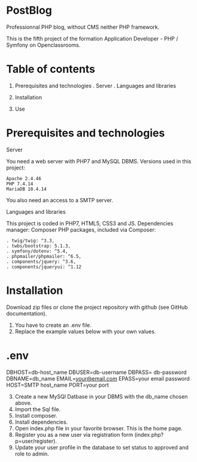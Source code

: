 # PostBlog

Professionnal PHP blog, without CMS neither PHP framework.

This is the fifth project of the formation Application Developer - PHP / Symfony on Openclassrooms.

# Table of contents
1. Prerequisites and technologies
    . Server
    . Languages and libraries

2. Installation

3. Use

# Prerequisites and technologies

Server

You need a web server with PHP7 and MySQL DBMS.
Versions used in this project:

    Apache 2.4.46
    PHP 7.4.14
    MariaDB 10.4.14

You also need an access to a SMTP server.

Languages and libraries

This project is coded in PHP7, HTML5, CSS3 and JS.
Dependencies manager: Composer
PHP packages, included via Composer:

    . twig/twig: ^3.3,
    . twbs/bootstrap: 5.1.3,
    . symfony/dotenv: ^5.4,
    . phpmailer/phpmailer: ^6.5,
    . components/jquery: ^3.6,
    . components/jqueryui: ^1.12

# Installation

Download zip files or clone the project repository with github (see GitHub documentation).

1.  You have to create an .env file.
2.  Replace the example values below with your own values.

# .env

DBHOST=db-host_name
DBUSER=db-username
DBPASS= db-password
DBNAME=db_name
EMAIL=your@email.com
EPASS=your email password
HOST=SMTP host_name
PORT=your port

3.  Create a new MySQl Datbase in your DBMS with the db_name chosen above.
4.  Import the Sql file.
5.  Install composer.
6.  Install dependencies.
7.  Open index.php file in your favorite browser. This is the home page.
8.  Register you as a new user via registration form (index.php?p=user/register).
9.  Update your user profile in the database to set status to approved and role to admin.